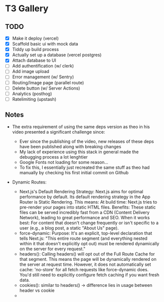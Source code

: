# T3 Gallery

## TODO

- [x] Make it deploy (vercel)
- [x] Scaffold basic ui with mock data
- [x] Tiddy up build process
- [x] Actually set up a database (vercel postgres)
- [x] Attach database to UI
- [ ] Add authentification (w/ clerk)
- [ ] Add image upload
- [ ] Error management (w/ Sentry)
- [ ] Routing/Image page (parallel route)
- [ ] Delete button (w/ Server Actions)
- [ ] Analytics (posthog)
- [ ] Ratelimiting (upstash)

## Notes

- The extra requirement of using the same deps version as theo in his video presented a significant challenge since:
    - Ever since the publishing of the video, new releases of these deps have been published along with breaking changes
    - My lack of experience using this stack in general made the debugging process a lot lenghtier
    - Google Fonts not loading for some reason...
    - To fix this, I essentially just recreated the same stuff as theo had manually by checking his first initial commit on Github

- Dynamic Routes:
    - Next.js's Default Rendering Strategy: Next.js aims for optimal performance by default. Its default rendering strategy in the App Router is Static Rendering. This means:
    At build time: Next.js tries to pre-render your pages into static HTML files. Benefits: These static files can be served incredibly fast from a CDN (Content Delivery Network), leading to great performance and SEO. When it works best: For content that doesn't change frequently or isn't specific to a user (e.g., a blog post, a static "About Us" page).
    - force-dynamic: Purpose: It's an explicit, top-level declaration that tells Next.js: "This entire route segment (and everything nested within it that doesn't explicitly opt out) must be rendered dynamically on the server for every request."
    - headers(): Calling headers() will opt out of the Full Route Cache for that segment. This means the page will be dynamically rendered on the server at request time. However, it does not automatically set cache: 'no-store' for all fetch requests like force-dynamic does. You'd still need to explicitly configure fetch caching if you want fresh data.
    - cookies(): similar to headers() -> difference lies in usage between header vs cookie
    - 


